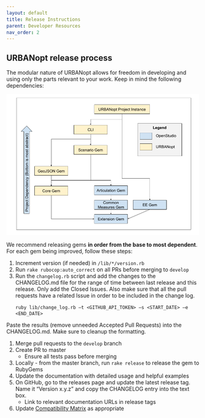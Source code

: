 ```yaml
---
layout: default
title: Release Instructions
parent: Developer Resources
nav_order: 2
---
```


## URBANopt release process

The modular nature of URBANopt allows for freedom in developing and using only the parts relevant to your work. Keep in mind the following dependencies:

![gem dependency chart](../doc_files/uo_dependency_rank.png)

We recommend releasing gems **in order from the base to most dependent**. For each gem being improved, follow these steps:

1. Increment version (if needed) in `/lib/*/version.rb`
1. Run `rake rubocop:auto_correct` on all PRs before merging to `develop`
1. Run the `changelog.rb` script and add the changes to the CHANGELOG.md file for the range of time between last release and this release. Only add the Closed Issues. Also make sure that all the pull requests have a related Issue in order to be included in the change log.
	```
	ruby lib/change_log.rb –t <GITHUB_API_TOKEN> –s <START_DATE> –e <END_DATE>
	```
Paste the results (remove unneeded Accepted Pull Requests) into the CHANGELOG.md. Make sure to cleanup the formatting.
1. Merge pull requests to the `develop` branch
1. Create PR to master
    - Ensure all tests pass before merging
1. Locally - from the master branch, run `rake release` to release the gem to RubyGems
1. Update the documentation with detailed usage and helpful examples
1. On GitHub, go to the releases page and update the latest release tag. Name it “Version x.y.z” and copy the CHANGELOG entry into the text box.
    - Link to relevant documentation URLs in release tags
1. Update [Compatibility Matrix](compatibility_matrix.md) as appropriate

